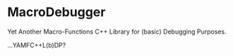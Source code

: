 # MacroDebugger
Yet Another Macro-Functions C++ Library for (basic) Debugging Purposes. 

...YAMFC++L(b)DP?
